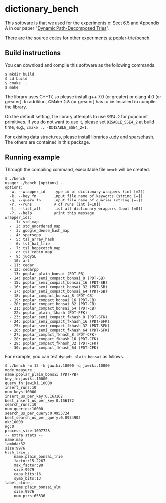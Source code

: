 # dictionary_bench

This software is that we used for the experiments of Sect 6.5 and Appendix A in our paper "[Dynamic Path-Decomposed Tries](https://arxiv.org/abs/1906.06015)".

There are the source codes for other experiments at [poplar-trie/bench](https://github.com/kampersanda/poplar-trie/tree/master/bench).

## Build instructions

You can download and compile this software as the following commands.

```
$ mkdir build
$ cd build
$ cmake ..
$ make
```

The library uses C++17, so please install g++ 7.0 (or greater) or clang 4.0 (or greater).
In addition, CMake 2.8 (or greater) has to be installed to compile the library.

On the default setting, the library attempts to use `SSE4.2` for popcount primitives.
If you do not want to use it, please set `DISABLE_SSE4_2` at build time, e.g., `cmake .. -DDISABLE_SSE4_2=1`.

For existing data structures, please install libraries [Judy](http://judy.sourceforge.net) and [sparsehash](https://github.com/sparsehash/sparsehash). The others are contained in this package.

## Running example 

Through the compiling command, executable file `bench` will be created.

```
$ ./bench 
usage: ./bench [options] ... 
options:
  -w, --wrapper_id    type id of dictionary wrappers (int [=2])
  -k, --key_fn        input file name of keywords (string [=])
  -q, --query_fn      input file name of queries (string [=-])
  -r, --runs          # of runs (int [=10])
  -l, --list_all      list all dictionary wrappers (bool [=0])
  -?, --help          print this message
wrapper_ids:
  -  1: std_map
  -  2: std_unordered_map
  -  3: google_dense_hash_map
  -  4: sparsepp
  -  5: tsl_array_hash
  -  6: tsl_hat_trie
  -  7: tsl_hopscotch_map
  -  8: tsl_robin_map
  -  9: judySL
  - 10: art
  - 11: cedar
  - 12: cedarpp
  - 13: poplar_plain_bonsai (PDT-PB)
  - 14: poplar_semi_compact_bonsai_8 (PDT-SB)
  - 15: poplar_semi_compact_bonsai_16 (PDT-SB)
  - 16: poplar_semi_compact_bonsai_32 (PDT-SB)
  - 17: poplar_semi_compact_bonsai_64 (PDT-SB)
  - 18: poplar_compact_bonsai_8 (PDT-CB)
  - 19: poplar_compact_bonsai_16 (PDT-CB)
  - 20: poplar_compact_bonsai_32 (PDT-CB)
  - 21: poplar_compact_bonsai_64 (PDT-CB)
  - 22: poplar_plain_fkhash (PDT-PFK)
  - 23: poplar_semi_compact_fkhash_8 (PDT-SFK)
  - 24: poplar_semi_compact_fkhash_16 (PDT-SFK)
  - 25: poplar_semi_compact_fkhash_32 (PDT-SFK)
  - 26: poplar_semi_compact_fkhash_64 (PDT-SFK)
  - 27: poplar_compact_fkhash_8 (PDT-CFK)
  - 28: poplar_compact_fkhash_16 (PDT-CFK)
  - 29: poplar_compact_fkhash_32 (PDT-CFK)
  - 30: poplar_compact_fkhash_64 (PDT-CFK)
```

For example, you can test `dynpdt_plain_bonsai` as follows.

```
$ ./bench -w 13 -k jawiki.10000 -q jawiki.10000 
mode:measure
name:poplar_plain_bonsai (PDT-PB)
key_fn:jawiki.10000
query_fn:jawiki.10000
insert_runs:10
num_keys:10000
insert_us_per_key:0.163162
best_insert_us_per_key:0.156172
search_runs:10
num_queries:10000
search_us_per_query:0.0955724
best_search_us_per_query:0.0934902
ok:10000
ng:0
process_size:1097728
-- extra stats --
name:map
lambda:32
size:9976
hash_trie_:
    name:plain_bonsai_trie
    factor:15.2267
    max_factor:90
    size:9979
    capa_bits:16
    symb_bits:13
label_store_:
    name:plain_bonsai_nlm
    size:9976
    num_ptrs:65536
```